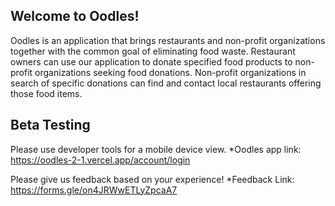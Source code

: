 ## Welcome to Oodles!

Oodles is an application that brings restaurants and non-profit organizations together with the common goal of eliminating food waste.  Restaurant owners can use our application to donate specified food products to non-profit organizations seeking food donations.  Non-profit organizations in search of specific donations can find and contact local restaurants offering those food items.

## Beta Testing
Please use developer tools for a mobile device view.
*Oodles app link: https://oodles-2-1.vercel.app/account/login

Please give us feedback based on your experience!
*Feedback Link: https://forms.gle/on4JRWwETLyZpcaA7


